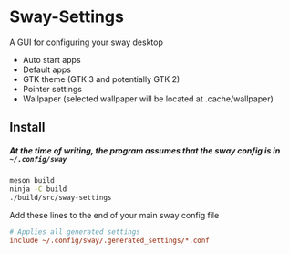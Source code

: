 # Sway-Settings

A GUI for configuring your sway desktop

- Auto start apps
- Default apps
- GTK theme (GTK 3 and potentially GTK 2)
- Pointer settings
- Wallpaper (selected wallpaper will be located at .cache/wallpaper)

## Install

##### At the time of writing, the program assumes that the sway config is in `~/.config/sway`

``` zsh
meson build
ninja -C build
./build/src/sway-settings
```

Add these lines to the end of your main sway config file

```ini
# Applies all generated settings
include ~/.config/sway/.generated_settings/*.conf
```
